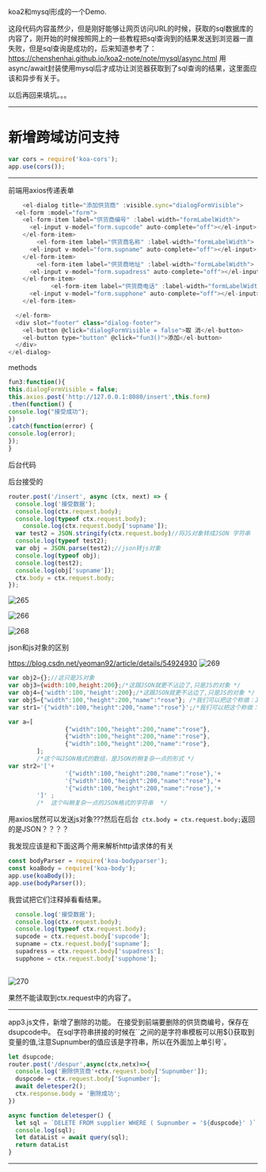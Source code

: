 koa2和mysql形成的一个Demo.

这段代码内容虽然少，但是刚好能够让网页访问URL的时候，获取的sql数据库的内容了，刚开始的时候按照网上的一些教程把sql查询到的结果发送到浏览器一直失败，但是sql查询是成功的，后来知道参考了：https://chenshenhai.github.io/koa2-note/note/mysql/async.html
用async/await封装使用mysql后才成功让浏览器获取到了sql查询的结果，这里面应该和异步有关于。

以后再回来填坑。。。

---

# 新增跨域访问支持

```js
var cors = require('koa-cors');
app.use(cors());
```
---

前端用axios传递表单

```js
    <el-dialog title="添加供货商" :visible.sync="dialogFormVisible">
  <el-form :model="form">
    <el-form-item label="供货商编号" :label-width="formLabelWidth">
      <el-input v-model="form.supcode" auto-complete="off"></el-input>
    </el-form-item>
        <el-form-item label="供货商名称" :label-width="formLabelWidth">
      <el-input v-model="form.supname" auto-complete="off"></el-input>
    </el-form-item>
        <el-form-item label="供货商地址" :label-width="formLabelWidth">
      <el-input v-model="form.supadress" auto-complete="off"></el-input>
    </el-form-item>
            <el-form-item label="供货商电话" :label-width="formLabelWidth">
      <el-input v-model="form.supphone" auto-complete="off"></el-input>
    </el-form-item>

  </el-form>
  <div slot="footer" class="dialog-footer">
    <el-button @click="dialogFormVisible = false">取 消</el-button>
    <el-button type="button" @click="fun3()">添加</el-button>
  </div>
</el-dialog>

```

methods

```js
fun3:function(){
this.dialogFormVisible = false;
this.axios.post('http://127.0.0.1:8080/insert',this.form)
.then(function() {
console.log("接受成功");
})
.catch(function(error) {
console.log(error);
});
}
```

后台代码

后台接受的

```js
router.post('/insert', async (ctx, next) => {
  console.log('接受数据');
  console.log(ctx.request.body);
  console.log(typeof ctx.request.body);
    console.log(ctx.request.body['supname']);
  var test2 = JSON.stringify(ctx.request.body)//将JS对象转成JSON 字符串
  console.log(typeof test2);
  var obj = JSON.parse(test2);//json转js对象
  console.log(typeof obj);
  console.log(test2);
  console.log(obj['supname']);
  ctx.body = ctx.request.body; 
});
```

![265](http://oocfz31zv.bkt.clouddn.com/265.jpg)

![266](http://oocfz31zv.bkt.clouddn.com/266.jpg)

![268](http://oocfz31zv.bkt.clouddn.com/268.jpg)

json和js对象的区别

https://blog.csdn.net/yeoman92/article/details/54924930
![269](http://oocfz31zv.bkt.clouddn.com/269.jpg)

```js
var obj2={};//这只是JS对象
var obj3={width:100,height:200};/*这跟JSON就更不沾边了,只是JS的对象 */
var obj4={'width':100,'height':200};/*这跟JSON就更不沾边了,只是JS的对象 */
var obj5={"width":100,"height":200,"name":"rose"}; /*我们可以把这个称做：JSON格式的JavaScript对象 */
var str1='{"width":100,"height":200,"name":"rose"}';/*我们可以把这个称做：JSON格式的字符串 */

var a=[
                {"width":100,"height":200,"name":"rose"},
                {"width":100,"height":200,"name":"rose"},
                {"width":100,"height":200,"name":"rose"},
        ];
        /*这个叫JSON格式的数组，是JSON的稍复杂一点的形式 */
var str2='['+
                '{"width":100,"height":200,"name":"rose"},'+
                '{"width":100,"height":200,"name":"rose"},'+
                '{"width":100,"height":200,"name":"rose"},'+
        ']' ;
        /*  这个叫稍复杂一点的JSON格式的字符串  */ 
```



用axios居然可以发送js对象???然后在后台`  ctx.body = ctx.request.body; `返回的是JSON？？？？

我发现应该是和下面这两个用来解析http请求体的有关

```js
const bodyParser = require('koa-bodyparser');
const koaBody = require('koa-body');
app.use(koaBody());
app.use(bodyParser());
```

我尝试把它们注释掉看看结果。

```js
  console.log('接受数据');
  console.log(ctx.request.body);
  console.log(typeof ctx.request.body);
  supcode = ctx.request.body['supcode'];
  supname = ctx.request.body['supname'];
  supadress = ctx.request.body['supadress'];
  supphone = ctx.request.body['supphone'];
  
```



![270](http://oocfz31zv.bkt.clouddn.com/270.jpg)

果然不能读取到ctx.request中的内容了。

---

app3.js文件，新增了删除的功能。
在接受到前端要删除的供货商编号，保存在dsupcode中。
在sql字符串拼接的时候在``之间的是字符串模板可以用${}获取到变量的值,注意Supnumber的值应该是字符串，所以在外面加上单引号`。
```js
let dsupcode;
router.post('/despur',async(ctx,netx)=>{
  console.log('删除供货商'+ctx.request.body['Supnumber']);
  duspcode = ctx.request.body['Supnumber'];
  await deletesper2();
  ctx.response.body = '删除成功';
})

async function deletesper() {
  let sql = `DELETE FROM supplier WHERE ( Supnumber = '${duspcode}' )`;
  console.log(sql);
  let dataList = await query(sql);
  return dataList
}
```

---

